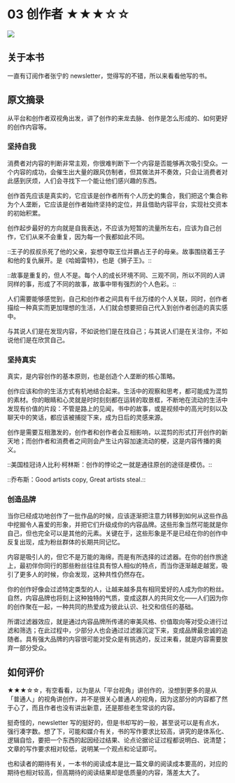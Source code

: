 # 03 创作者 ★★★☆☆

![](03%20%E5%88%9B%E4%BD%9C%E8%80%85%20%E2%98%85%E2%98%85%E2%98%85%E2%98%86%E2%98%86/Banner.022.png)

## 关于本书

一直有订阅作者张宁的 newsletter，觉得写的不错，所以来看看他写的书。

## 原文摘录

从平台和创作者双视角出发，讲了创作的来龙去脉、创作是怎么形成的、如何更好的创作内容等。

### 坚持自我

消费者对内容的判断非常主观，你很难判断下一个内容是否能够再次吸引受众。一个内容的成功，会催生出大量的跟风仿制者，但其做法并不奏效，只会让消费者对此感到厌烦，人们会寻找下一个能让他们感兴趣的东西。

创作首先应该是真实的，它应该是创作者所有个人历史的集合，我们把这个集合称为个人垄断，它应该是创作者始终坚持的定位，并且借助内容平台，实现社交资本的初始积累。

创作起步最好的方向就是自我表达，不应该为短暂的流量所左右，应该为自己创作，它们从来不会重复，因为每一个我都如此不同。

::王子的叔叔杀死了他的父亲，妄想夺取王位并霸占王子的母亲。故事围绕着王子和他的复仇展开。是《哈姆雷特》，也是《狮子王》。::

::故事是重复的，但人不是。每个人的成长环境不同、三观不同，所以不同的人讲同样的事，形成了不同的故事，故事中带有强烈的个人色彩。::

人们需要能够感觉到，自己和创作者之间具有千丝万缕的个人关联，同时，创作者描绘一种真实而更加理想的生活，人们就会想要把自己代入到创作者创造的真实感中。

与其说人们是在发现内容，不如说他们是在找自己；与其说人们是在关注你，不如说他们是在欣赏自己。

### 坚持真实

真实，是内容创作的基本原则，也是创造个人垄断的核心策略。

创作应该和你的生活方式有机地结合起来。生活中的观察和思考，都可能成为混剪的素材。你的眼睛和心灵就是时时刻刻都在运转的取景框，不断地在流动的生活中发现有价值的片段：不管是路上的见闻，书中的故事，或是视频中的高光时刻以及聊天中的笑话，都应该被捕捉下来，成为日后的灵感来源。

创作是需要互相激发的，创作者和创作者会互相影响，以混剪的形式打开创作的新天地；而创作者和消费者之间则会产生让内容加速流动的梗，这是内容传播的奥义。

::美国桂冠诗人比利·柯林斯：创作的悖论之一就是通往原创的途径是模仿。::

::乔布斯：Good artists copy, Great artists steal.::

### 创造品牌

当你已经成功地创作了一批作品的时候，应该逐渐把注意力转移到如何从这些作品中挖掘令人喜爱的形象，并把它们升级成你的内容品牌。这些形象当然可能就是你自己，但也完全可以是其他的元素。关键在于，这些形象是不是已经在你的创作中反复出现，成为粉丝群体的长期共同记忆。

内容是吸引人的，但它不是万能的海绵，而是有所选择的过滤器。在你的创作旅途上，最初伴你同行的那些粉丝往往具有惊人相似的特点，而当你逐渐越走越宽，吸引了更多人的时候，你会发现，这种共性仍然存在。

你的创作好像会过滤特定类型的人，让越来越多具有相同爱好的人成为你的粉丝。自然，内容品牌也将刻上这种独特的气质，变成这群人的共同文化——人们因为你的创作聚在一起，一种共同的热爱成为彼此认识、社交和信任的基础。

所谓过滤器效应，就是通过内容品牌所传递的审美风格、价值取向等对受众进行过滤和筛选；在此过程中，少部分人也会通过过滤器沉淀下来，变成品牌最忠诚的追随者。具有强大品牌的内容很可能对受众是有挑选的，反过来看，就是内容需要放弃一部分受众。

## 如何评价

★★★☆☆，有空看看，以为是从「平台视角」讲创作的，没想到更多的是从「普通人」的视角讲创作，并不是很关心普通人的视角，因为这部分的内容都了然于心了，而且作者也没有讲出新意，还是那些老生常谈的内容。

挺奇怪的，newsletter 写的挺好的，但是书却写的一般，甚至说可以是有点水，强行凑字数。想了下，可能和媒介有关，书的写作要求比较高，讲究的是体系化、逻辑自恰，要把一个东西的起因经过结果、论点论据论证过程都说明白、说清楚；文章的写作要求相对较低，说明某一个观点和论证即可。

也和读者的期待有关，一本书的阅读成本是比一篇文章的阅读成本要高的，对应的期待也相对较高，但高期待的阅读结果却是低质量的内容，落差太大了。